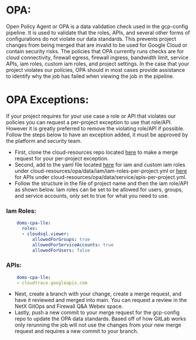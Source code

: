 # OPA:
Open Policy Agent or OPA is a data validation check used in the gcp-config pipeline. It is used to validate that the roles, APIs, and several other forms of configurations do not violate our data standards. This prevents project changes from being merged that are invalid to be used for Google Cloud or contain security risks. The policies that OPA currently runs checks are for cloud connectivity, firewall egress, firewall ingress, bandwidth limit, ​​service APIs, iam roles, custom iam roles, and project settings. In the case that your project violates our policies, OPA should in most cases provide assistance to identify why the job has failed when viewing the job in the pipeline.

# OPA Exceptions:
If your project requires for your use case a role or API that violates our policies you can request a per-project exception to use that role/API. However it is greatly preferred to remove the violating role/API if possible. Follow the steps below to have an exception added, it must be approved by the platform and security team.
- First, clone the cloud-resources repo located <a href="https://gitlab.com/doms/infra/platform_enablement/cloud-config/cloud-resources" target="_blank">here</a> to make a merge request for your per-project exception.
- Second, add to the yaml file located <a href="https://gitlab.com/doms/infra/platform_enablement/cloud-config/cloud-resources/-/blob/main/opa/data/iam/iam-roles-per-project.yml" target="_blank">here</a> for iam and custom iam roles under cloud-resources/opa/data/iam/iam-roles-per-project.yml or <a href="https://gitlab.com/doms/infra/platform_enablement/cloud-config/cloud-resources/-/blob/main/opa/data/service/apis-per-project.yml" target="_blank">here</a> for APIs under cloud-resources/opa/data/service/apis-per-project.yml.
- Follow the structure in the file of project name and then the iam role/API as shown below. Iam roles can be set to be allowed for users, groups, and service accounts, only set to true for what you need to use.
### Iam Roles:
```yaml
    doms-cpa-lle:
      roles:
      - cloudsql.viewer:
          allowedForGroups: true
          allowedForServiceAccounts: true
          allowedForUsers: false
```
### APIs:
```yaml
    doms-cpa-lle:
    - cloudtrace.googleapis.com
```
- Next, create a branch with your change, create a merge request, and have it reviewed and merged into main. You can request a review in the NetX GitOps and Firewall Q&A Webex space.
- Lastly, push a new commit to your merge request for the gcp-config repo to update the OPA data standards. Based off of how GitLab works only rerunning the job will not use the changes from your new merge request and requires a new commit to your branch.